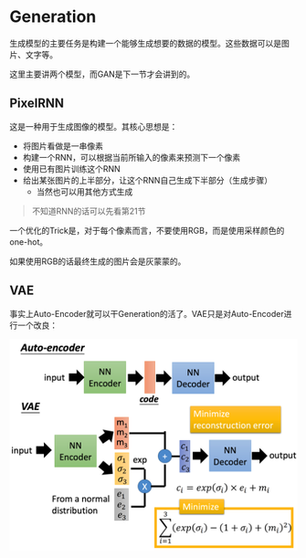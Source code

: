 # Generation

生成模型的主要任务是构建一个能够生成想要的数据的模型。这些数据可以是图片、文字等。

这里主要讲两个模型，而GAN是下一节才会讲到的。

## PixelRNN

这是一种用于生成图像的模型。其核心思想是：

+ 将图片看做是一串像素
+ 构建一个RNN，可以根据当前所输入的像素来预测下一个像素
+ 使用已有图片训练这个RNN
+ 给出某张图片的上半部分，让这个RNN自己生成下半部分（生成步骤）
  + 当然也可以用其他方式生成

> 不知道RNN的话可以先看第21节

一个优化的Trick是，对于每个像素而言，不要使用RGB，而是使用采样颜色的one-hot。

如果使用RGB的话最终生成的图片会是灰蒙蒙的。

## VAE

事实上Auto-Encoder就可以干Generation的活了。VAE只是对Auto-Encoder进行一个改良：

<img src="img/17_01.png" />

